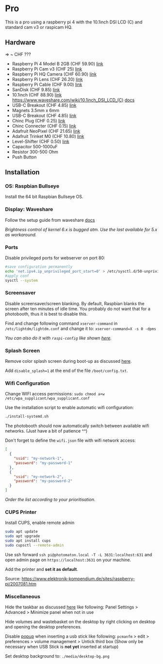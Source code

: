 # Pro

This is a pro using a raspberry pi 4 with the 10.1inch DSI LCD (C) and standard cam v3 or raspicam HQ.

## Hardware

=> ~ CHF ???

- Raspberry Pi 4 Model B 2GB (CHF 59.90) [link](https://www.pi-shop.ch/raspberry-pi-4-model-b-2gb)
- Raspberry Pi Cam v3 (CHF 25) [link](https://www.digikey.ch/de/products/detail/raspberry-pi/SC0872/17278639?utm_adgroup=General&utm_source=google&utm_medium=cpc&utm_campaign=Shopping_Product_All%20%28Catch-up%29&utm_term=&productid=17278639&utm_content=General&utm_id=go_cmp-17998691427_adg-142975836667_ad-615797033692_aud-555897227485:pla-293946777986_dev-c_ext-_prd-17278639_sig-CjwKCAjw7c2pBhAZEiwA88pOFyZh97S-6Jb-mIY3DETJJ-CZq_M5ywdCyjNMjDoEqsGgxqT2vj3AqhoCuTsQAvD_BwE&gclid=CjwKCAjw7c2pBhAZEiwA88pOFyZh97S-6Jb-mIY3DETJJ-CZq_M5ywdCyjNMjDoEqsGgxqT2vj3AqhoCuTsQAvD_BwE)
- Raspberry Pi HQ Camera (CHF 60.90) [link](https://www.pi-shop.ch/hq-camera)
- Raspberry Pi Lens (CHF 26.20) [link](https://www.digitec.ch/de/s1/product/raspberry-pi-camera-diverse-elektronikmodul-13191781)
- Raspberry Pi Cable (CHF 9.00) [link](https://www.pi-shop.ch/flex-kabel-fuer-das-raspberry-pi-kamera-modul-46cm)
- SanDisk (CHF 9.85) [link](https://www.digitec.ch/de/s1/product/sandisk-ultra-flair-16-gb-usb-a-usb-30-usb-stick-5751581?supplier=406802)
- 10.1inch (CHF 88.90) [link](https://www.pi-shop.ch/10-1inch-capacitive-touch-display-for-raspberry-pi) <https://www.waveshare.com/wiki/10.1inch_DSI_LCD_(C)> [docs](https://www.waveshare.com/wiki/10.1inch_DSI_LCD_(C))
- USB-C Breakout (CHF 4.85) [link](https://www.sparkfun.com/products/15100)
- Magnets 3.5mm x 6mm
- USB-C Breakout (CHF 4.85) [link](https://www.sparkfun.com/products/15100)
- Chinc Plug (CHF 0.25) [link](https://www.berrybase.ch/cinch-einbaubuchse-metallausfuehrung-vergoldet-loetmontage)
- Chinc Connecter (CHF 0.15) [link](https://www.berrybase.ch/cinchstecker-kunststoffausfuehrung-mit-knickschutz-loetmontage)
- Adafruit NeoPixel (CHF 21.65) [link](https://www.adafruit.com/product/3636)
- Adafruit Trinket M0 (CHF 10.80) [link](https://www.adafruit.com/product/3500)
- Level-Shifter (CHF 0.50) [link](https://www.adafruit.com/product/1787)
- Capacitor 500-1000uF
- Resistor 300-500 Ohm
- Push Button

## Installation

### OS: Raspbian Bullseye

Install the 64 bit Raspbian Bullseye OS.

### Display: Waveshare

Follow the setup guide from waveshare [docs](https://www.waveshare.com/wiki/10.1inch_DSI_LCD_(C))

_Brightness control of kernel 6.x is bugged atm. Use the last available for 5.x as workaround._

### Ports

Disable privileged ports for webserver on port 80:

```bash
#save configuration permanently
echo 'net.ipv4.ip_unprivileged_port_start=0' > /etc/sysctl.d/50-unprivileged-ports.conf
#apply conf
sysctl --system
```

### Screensaver

Disable screensaver/screen blanking. By default, Raspbian blanks the screen after ten minutes of idle time.
You probably do not want that for a photobooth, thus it is best to disable this.

Find and change following command `xserver-command` in `/etc/lightdm/lightdm.conf` and change it to: `xserver-command=X -s 0 -dpms`

_You can also do it with `raspi-config` like shown [here](https://pimylifeup.com/raspberry-pi-disable-screen-blanking/)._

### Splash Screen

Remove color splash screen during boot-up as discussed [here](<https://forums.raspberrypi.com/viewtopic.php?t=269406>).

Add `disable_splash=1` at the end of the file `/boot/config.txt`.

### Wifi Configuration

Change WIFI access permissions: `sudo chmod a+w /etc/wpa_supplicant/wpa_supplicant.conf`

Use the installation script to enable automatic wifi configuration:

```bash
./install-systemd.sh
```

The photobooth should now automatically switch between available wifi networks. (Just have a bit of patience ^^)

Don't forget to define the `wifi.json` file with wifi network access:

```json
[
  {
    "ssid": "my-network-1",
    "password": "my-password-1"
  },
  {
    "ssid": "my-network-2",
    "password": "my-password-2"
  }
]
```

_Order the list according to your prioritisation._

### CUPS Printer

Install CUPS, enable remote admin

```bash
sudo apt update
sudo apt upgrade
sudo apt install cups
sudo cupsctl --remote-admin
```

Use ssh forward `ssh pi@photomaton.local -T -L 3631:localhost:631` and open admin page on `https://localhost:3631` on your machine.

Add the printer and **set it as default**.

Source: <https://www.elektronik-kompendium.de/sites/raspberry-pi/2007081.htm>

### Miscellaneous

Hide the taskbar as discussed [here](<https://raspberrypi.stackexchange.com/questions/8874/how-do-i-auto-hide-the-taskbar>) like following: Panel Settings > Advanced > Minimize panel when not in use

Hide volumes and wastebasket on the desktop by right clicking on desktop and opening the desktop preferences.

Disable [popup](<https://ubuntuforums.org/showthread.php?t=1935099>) when inserting a usb stick like following: `pcmanfm` > edit > preferences > volume management > Untick third box (Show only be necessary when USB Stick is **not yet** inserted at startup)

Set desktop background to: `./media/desktop-bg.png`
